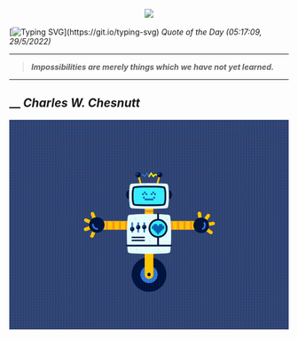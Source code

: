 <p align='center'><img src='https://komarev.com/ghpvc/?username=hungpurdie&label=Total+Vistors&color=brightgreen&style=plastic'></p> 


 [![Typing SVG](https://readme-typing-svg.herokuapp.com?font=Press+Start+2P&color=C2F784&size=35&width=900&height=100&lines=Hello+World%2C+I'm+Hung+!)](https://git.io/typing-svg) 
 _Quote of the Day (05:17:09, 29/5/2022)_
___
>**_Impossibilities are merely things which we have not yet learned._**
___
## __ **_Charles W. Chesnutt_** 
<p align="center"><img src="src/assets/images/robot-dancing-dribble.gif"/></p>